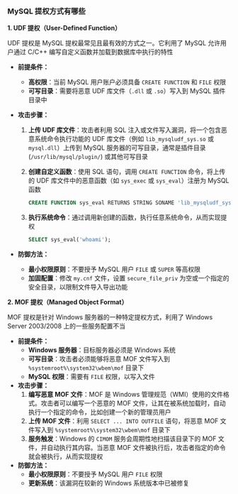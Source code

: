 ### MySQL 提权方式有哪些

**1. UDF 提权（User-Defined Function）**

UDF 提权是 MySQL 提权最常见且最有效的方式之一。它利用了 MySQL 允许用户通过 C/C++ 编写自定义函数并加载到数据库中执行的特性

- **前提条件：**

  - **高权限**：当前 MySQL 用户账户必须具备 `CREATE FUNCTION` 和 `FILE` 权限
  - **可写目录**：需要将恶意 UDF 库文件（`.dll` 或 `.so`）写入到 MySQL 插件目录中

- **攻击步骤：**

  1. **上传 UDF 库文件**：攻击者利用 SQL 注入或文件写入漏洞，将一个包含恶意系统命令执行功能的 UDF 库文件（例如 `lib_mysqludf_sys.so` 或 `mysql.dll`）上传到 MySQL 服务器的可写目录，通常是插件目录 (`/usr/lib/mysql/plugin/`) 或其他可写目录

  2. **创建自定义函数**：使用 SQL 语句，调用 `CREATE FUNCTION` 命令，将上传的 UDF 库文件中的恶意函数（如 `sys_exec` 或 `sys_eval`）注册为 MySQL 函数

     ```sql
     CREATE FUNCTION sys_eval RETURNS STRING SONAME 'lib_mysqludf_sys.so';
     ```

  3. **执行系统命令**：通过调用新创建的函数，执行任意系统命令，从而实现提权

     ```sql
     SELECT sys_eval('whoami');
     ```

- **防御方法：**

  - **最小权限原则**：不要授予 MySQL 用户 `FILE` 或 `SUPER` 等高权限
  - **加固配置**：修改 `my.cnf` 文件，设置 `secure_file_priv` 为空或一个指定的安全目录，以限制文件导入导出功能

**2. MOF 提权（Managed Object Format）**

MOF 提权是针对 Windows 服务器的一种特定提权方式，利用了 Windows Server 2003/2008 上的一些服务配置不当

- **前提条件：**
  - **Windows 服务器**：目标服务器必须是 Windows 系统
  - **可写目录**：攻击者必须能够将恶意 MOF 文件写入到 `%systemroot%\system32\wbem\mof` 目录下
  - **MySQL 权限**：需要有 `FILE` 权限，以写入文件
- **攻击步骤：**
  1. **编写恶意 MOF 文件**：MOF 是 Windows 管理规范（WMI）使用的文件格式。攻击者可以编写一个恶意的 MOF 文件，让其在被系统加载时，自动执行一个指定的命令，比如创建一个新的管理员用户
  2. **上传 MOF 文件**：利用 `SELECT ... INTO OUTFILE` 语句，将恶意 MOF 文件写入到 `%systemroot%\system32\wbem\mof` 目录下
  3. **服务触发**：Windows 的 `CIMOM` 服务会周期性地扫描该目录下的 MOF 文件，并自动执行其内容。当恶意 MOF 文件被执行后，攻击者指定的命令就会被执行，从而实现提权
- **防御方法：**
  - **最小权限原则**：不要授予 MySQL 用户 `FILE` 权限
  - **更新系统**：该漏洞在较新的 Windows 系统版本中已被修复